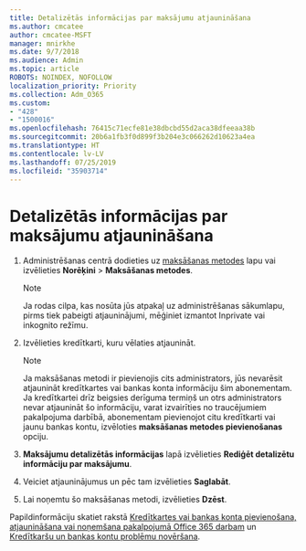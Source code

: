 ```yaml
---
title: Detalizētās informācijas par maksājumu atjaunināšana
ms.author: cmcatee
author: cmcatee-MSFT
manager: mnirkhe
ms.date: 9/7/2018
ms.audience: Admin
ms.topic: article
ROBOTS: NOINDEX, NOFOLLOW
localization_priority: Priority
ms.collection: Adm_O365
ms.custom:
- "428"
- "1500016"
ms.openlocfilehash: 76415c71ecfe81e38dbcbd55d2aca38dfeeaa38b
ms.sourcegitcommit: 20b6a1fb3f0d899f3b204e3c066262d10623a4ea
ms.translationtype: HT
ms.contentlocale: lv-LV
ms.lasthandoff: 07/25/2019
ms.locfileid: "35903714"
---
```

# <a name="update-payment-details"></a>Detalizētās informācijas par maksājumu atjaunināšana

1. Administrēšanas centrā dodieties uz [maksāšanas metodes](https://go.microsoft.com/fwlink/p/?linkid=2018806) lapu vai izvēlieties **Norēķini** \> **Maksāšanas metodes**.

    > [!NOTE]
    > Ja rodas cilpa, kas nosūta jūs atpakaļ uz administrēšanas sākumlapu, pirms tiek pabeigti atjauninājumi, mēģiniet izmantot Inprivate vai inkognito režīmu.
  
2. Izvēlieties kredītkarti, kuru vēlaties atjaunināt.

    > [!NOTE]
    > Ja maksāšanas metodi ir pievienojis cits administrators, jūs nevarēsit atjaunināt kredītkartes vai bankas konta informāciju šim abonementam. Ja kredītkartei drīz beigsies derīguma termiņš un otrs administrators nevar atjaunināt šo informāciju, varat izvairīties no traucējumiem pakalpojuma darbībā, abonementam pievienojot citu kredītkarti vai jaunu bankas kontu, izvēloties **maksāšanas metodes pievienošanas** opciju.
  
3. **Maksājumu detalizētās informācijas** lapā izvēlieties **Rediģēt detalizētu informāciju par maksājumu**.

4. Veiciet atjauninājumus un pēc tam izvēlieties **Saglabāt**.

5. Lai noņemtu šo maksāšanas metodi, izvēlieties **Dzēst**.

Papildinformāciju skatiet rakstā [Kredītkartes vai bankas konta pievienošana, atjaunināšana vai noņemšana pakalpojumā Office 365 darbam](https://support.office.com/article/30ba9c83-50d8-4020-90ed-830a5b8c8724) un [Kredītkaršu un bankas kontu problēmu novēršana](https://support.office.com/article/30ba9c83-50d8-4020-90ed-830a5b8c8724).
